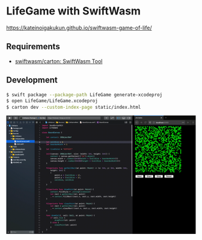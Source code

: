 # LifeGame with SwiftWasm

https://kateinoigakukun.github.io/swiftwasm-game-of-life/

## Requirements

- [swiftwasm/carton: SwiftWasm Tool](https://github.com/swiftwasm/carton)

## Development

```sh
$ swift package --package-path LifeGame generate-xcodeproj
$ open LifeGame/LifeGame.xcodeproj
$ carton dev --custom-index-page static/index.html
```

![](./assets/life-game-dev.gif)
